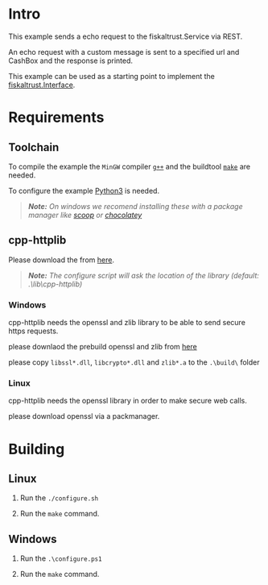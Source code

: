 # Intro

This example sends a echo request to the fiskaltrust.Service via REST.

An echo request with a custom message is sent to a specified url and CashBox and the response is printed.

This example can be used as a starting point to implement the [fiskaltrust.Interface](https://github.com/fiskaltrust/interface-doc).

# Requirements

## Toolchain

To compile the example the `MinGW` compiler [`g++`](http://www.mingw.org/) and the buildtool [`make`](https://www.gnu.org/software/make/) are needed.

To configure the example [Python3](https://www.python.org/) is needed.

> _**Note:** On windows we recomend installing these with a package manager like [scoop](https://scoop.sh/) or [chocolatey](https://chocolatey.org/)_

## cpp-httplib

Please download the from [here](https://github.com/yhirose/cpp-httplib).

> _**Note:** The configure script will ask the location of the library (default: .\lib\cpp-httplib)_

### Windows

cpp-httplib needs the openssl and zlib library to be able to send secure https requests.

please downlaod the prebuild openssl and zlib from [here](https://curl.haxx.se/windows/)

please copy `libssl*.dll`, `libcrypto*.dll` and `zlib*.a` to the `.\build\` folder

### Linux

cpp-httplib needs the openssl library in order to make secure web calls.

please download openssl via a packmanager.

# Building

## Linux

  1. Run the `./configure.sh`

  2. Run the `make` command.

## Windows

  1. Run the `.\configure.ps1`

  2. Run the `make` command.
